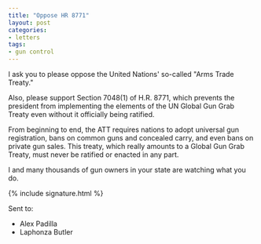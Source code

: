 ```yaml
---
title: "Oppose HR 8771"
layout: post
categories:
- letters
tags:
- gun control
---
```


I ask you to please oppose the United Nations' so-called "Arms Trade Treaty."

Also, please support Section 7048(1) of H.R. 8771, which prevents the president from implementing the elements of the UN Global Gun Grab Treaty even without it officially being ratified.

From beginning to end, the ATT requires nations to adopt universal gun registration, bans on common guns and concealed carry, and even bans on private gun sales. This treaty, which really amounts to a Global Gun Grab Treaty, must never be ratified or enacted in any part.

I and many thousands of gun owners in your state are watching what you do.

{% include signature.html %}

Sent to:

- Alex Padilla
- Laphonza Butler
